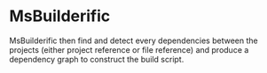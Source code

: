MsBuilderific
=============

MsBuilderific then find and detect every dependencies between the projects (either project reference or file reference) and produce a dependency graph to construct the build script.